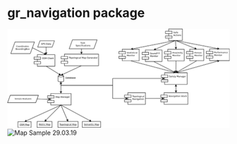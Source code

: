 # gr_navigation package
![Master Plan Draft 29.03.19 (Not final)](/doc/master_plan.png)
![Map Sample 29.03.19](/doc/map_sample.png)
